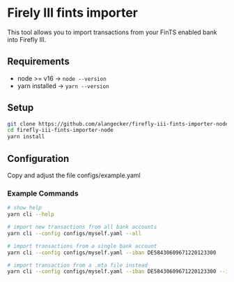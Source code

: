 # Firely III fints importer
This tool allows you to import transactions from your FinTS enabled bank into Firefly III.



## Requirements
- node >= v16 -> `node --version`
- yarn installed -> `yarn --version`

## Setup
```bash
git clone https://github.com/alangecker/firefly-iii-fints-importer-node.git
cd firefly-iii-fints-importer-node
yarn install
```

## Configuration
Copy and adjust the file configs/example.yaml


### Example Commands
```bash
# show help
yarn cli --help

# import new transactions from all bank accounts
yarn cli --config configs/myself.yaml --all

# import transactions from a single bank account
yarn cli --config configs/myself.yaml --iban DE58430609671220123300

# import transaction from a .mta file instead
yarn cli --config configs/myself.yaml --iban DE58430609671220123300 --import_file transactions.mta
```
